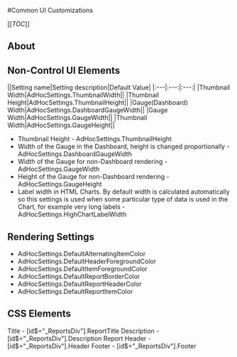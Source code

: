 #Common UI Customizations

[[_TOC_]]

## About

## Non-Control UI Elements


||Setting name|Setting description|Default Value|
|:---|:---:|:---:|
|Thumbnail Width|AdHocSettings.ThumbnailWidth||
|Thumbnail Height|AdHocSettings.ThumbnailHeight||
|Gauge(Dashboard) Width|AdHocSettings.DashboardGaugeWidth||
|Gauge Width|AdHocSettings.GaugeWidth||
|Thumbnail Width|AdHocSettings.GaugeHeight||

- Thumbnail Height - AdHocSettings.ThumbnailHeight
- Width of the Gauge in the Dashboard, height is changed proportionally - AdHocSettings.DashboardGaugeWidth
- Width of the Gauge for non-Dashboard rendering - AdHocSettings.GaugeWidth
- Height of the Gauge for non-Dashboard rendering - AdHocSettings.GaugeHeight
- Label width in HTML Charts. By default width is calculated automatically so this settings is used when some particular type of data is used in the Chart, for example very long labels - AdHocSettings.HighChartLabelWidth

## Rendering Settings
- AdHocSettings.DefaultAlternatingItemColor
- AdHocSettings.DefaultHeaderForegroundColor
- AdHocSettings.DefaultItemForegroundColor
- AdHocSettings.DefaultReportBorderColor
- AdHocSettings.DefaultReportHeaderColor
- AdHocSettings.DefaultReportItemColor

## CSS Elements

Title - [id$="_ReportsDiv"].ReportTitle
Description - [id$="_ReportsDiv"].Description
Report Header - [id$="_ReportsDiv"].Header
Footer - [id$="_ReportsDiv"].Footer
